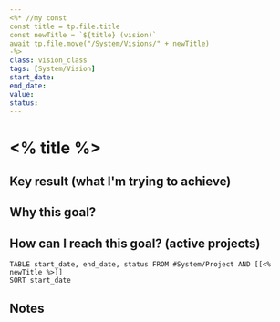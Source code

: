 ```yaml
---
<%* //my const
const title = tp.file.title
const newTitle = `${title} (vision)`
await tp.file.move("/System/Visions/" + newTitle)
-%>
class: vision_class
tags: [System/Vision]
start_date:
end_date:
value:
status:
---
```

# <% title %>

## Key result (what I'm trying to achieve)


## Why this goal?


## How can I reach this goal? (active projects)

```dataview
TABLE start_date, end_date, status FROM #System/Project AND [[<% newTitle %>]]
SORT start_date
```


## Notes